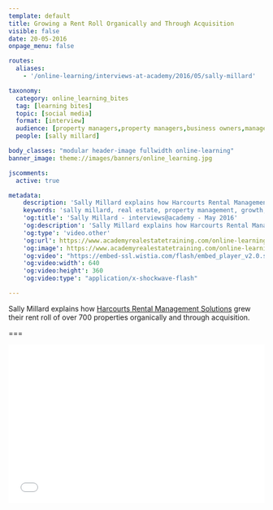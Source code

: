 ```yaml
---
template: default
title: Growing a Rent Roll Organically and Through Acquisition
visible: false
date: 20-05-2016
onpage_menu: false

routes:
  aliases:
    - '/online-learning/interviews-at-academy/2016/05/sally-millard'

taxonomy:
  category: online_learning_bites
  tag: [learning bites]
  topic: [social media]
  format: [interview]
  audience: [property managers,property managers,business owners,managers]
  people: [sally millard]

body_classes: "modular header-image fullwidth online-learning"
banner_image: theme://images/banners/online_learning.jpg

jscomments:
  active: true

metadata:
    description: 'Sally Millard explains how Harcourts Rental Management Solutions grew their rent roll of over 700 properties organically and through acquisition.'
    keywords: 'sally millard, real estate, property management, growth, rent roll'
    'og:title': 'Sally Millard - interviews@academy - May 2016'
    'og:description': 'Sally Millard explains how Harcourts Rental Management Solutions grew their rent roll of over 700 properties organically and through acquisition.'
    'og:type': 'video.other'
    'og:url': https://www.academyrealestatetraining.com/online-learning/bites/2016/05/20/sally-millard#pk_campaign=Social-2016-05
    'og:image': https://www.academyrealestatetraining.com/online-learning/bites/2016/05/20/sally-millard/sally-millard.jpg
    'og:video': "https://embed-ssl.wistia.com/flash/embed_player_v2.0.swf?videoUrl=http%3A%2F%2Fembed.wistia.com%2Fdeliveries%2F5a83e550d248cab1c2d55b061820b9e68ba9af54.bin&stillUrl=https%3A%2F%2Fembed-ssl.wistia.com%2Fdeliveries%2F73ef6033b695545462cc19c0ce4a6aeb83d2b206.bin&controlsVisibleOnLoad=false&unbufferedSeek=true&autoLoad=false&autoPlay=true&endVideoBehavior=default&showVolume=true&embedServiceURL=http%3A%2F%2Fdistillery.wistia.com%2Fx&accountKey=wistia-production_341965&mediaID=wistia-production_20379335&mediaDuration=215.445&fullscreenDisabled=false&customColor=00adef"
    'og:video:width': 640
    'og:video:height': 360
    'og:video:type': "application/x-shockwave-flash"

---
```


Sally Millard explains how [Harcourts Rental Management Solutions](http://solutions.harcourts.com.au/Profile/Harcourts-Rental-Management-Solutions) grew their rent roll of over 700 properties organically and through acquisition.

===

<div class="wistia_responsive_padding" style="padding:56.25% 0 28px 0;position:relative;"><div class="wistia_responsive_wrapper" style="height:100%;left:0;position:absolute;top:0;width:100%;"><iframe src="//fast.wistia.net/embed/iframe/lnfjmap8g3?videoFoam=true" allowtransparency="true" frameborder="0" scrolling="no" class="wistia_embed" name="wistia_embed" allowfullscreen mozallowfullscreen webkitallowfullscreen oallowfullscreen msallowfullscreen width="100%" height="100%"></iframe></div></div>
<script src="//fast.wistia.net/assets/external/E-v1.js" async></script>
